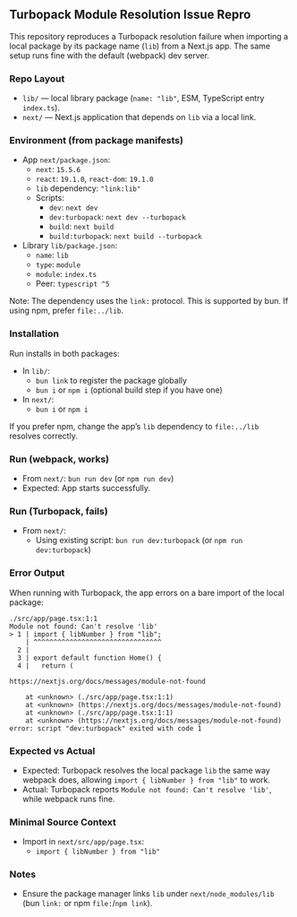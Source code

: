 ## Turbopack Module Resolution Issue Repro

This repository reproduces a Turbopack resolution failure when importing a local package by its package name (`lib`) from a Next.js app. The same setup runs fine with the default (webpack) dev server.

### Repo Layout
- `lib/` — local library package (`name: "lib"`, ESM, TypeScript entry `index.ts`).
- `next/` — Next.js application that depends on `lib` via a local link.

### Environment (from package manifests)
- App `next/package.json`:
  - `next`: `15.5.6`
  - `react`: `19.1.0`, `react-dom`: `19.1.0`
  - `lib` dependency: `"link:lib"`
  - Scripts:
    - `dev`: `next dev`
    - `dev:turbopack`: `next dev --turbopack`
    - `build`: `next build`
    - `build:turbopack`: `next build --turbopack`
- Library `lib/package.json`:
  - `name`: `lib`
  - `type`: `module`
  - `module`: `index.ts`
  - Peer: `typescript ^5`

Note: The dependency uses the `link:` protocol. This is supported by bun. If using npm, prefer `file:../lib`.

### Installation
Run installs in both packages:

- In `lib/`:
  - `bun link` to register the package globally
  - `bun i` or `npm i` (optional build step if you have one)
- In `next/`:
  - `bun i` or `npm i`

If you prefer npm, change the app’s `lib` dependency to `file:../lib` resolves correctly.

### Run (webpack, works)
- From `next/`: `bun run dev` (or `npm run dev`)
- Expected: App starts successfully.

### Run (Turbopack, fails)
- From `next/`:
  - Using existing script: `bun run dev:turbopack` (or `npm run dev:turbopack`)

### Error Output
When running with Turbopack, the app errors on a bare import of the local package:

```
./src/app/page.tsx:1:1
Module not found: Can't resolve 'lib'
> 1 | import { libNumber } from "lib";
    | ^^^^^^^^^^^^^^^^^^^^^^^^^^^^^^^^
  2 |
  3 | export default function Home() {
  4 |   return (

https://nextjs.org/docs/messages/module-not-found

    at <unknown> (./src/app/page.tsx:1:1)
    at <unknown> (https://nextjs.org/docs/messages/module-not-found)
    at <unknown> (./src/app/page.tsx:1:1)
    at <unknown> (https://nextjs.org/docs/messages/module-not-found)
error: script "dev:turbopack" exited with code 1
```

### Expected vs Actual
- Expected: Turbopack resolves the local package `lib` the same way webpack does, allowing `import { libNumber } from "lib"` to work.
- Actual: Turbopack reports `Module not found: Can't resolve 'lib'`, while webpack runs fine.

### Minimal Source Context
- Import in `next/src/app/page.tsx`:
  - `import { libNumber } from "lib"`

### Notes
- Ensure the package manager links `lib` under `next/node_modules/lib` (bun `link:` or npm `file:`/`npm link`).